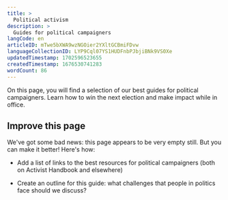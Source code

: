 ```yaml
---
title: >
  Political activism
description: >
  Guides for political campaigners
langCode: en
articleID: mTwe5bXWA9wzNGOier2YXltGCBmiFDvw
languageCollectionID: LYP9Cql07YS1HUDFnbPJbjiBNk9VS0Xe
updatedTimestamp: 1702596523655
createdTimestamp: 1676530741283
wordCount: 86
---
```


On this page, you will find a selection of our best guides for political campaigners. Learn how to win the next election and make impact while in office.

## Improve this page

We've got some bad news: this page appears to be very empty still. But you can make it better! Here's how:

-   Add a list of links to the best resources for political campaigners (both on Activist Handbook and elsewhere)
    
-   Create an outline for this guide: what challenges that people in politics face should we discuss?
